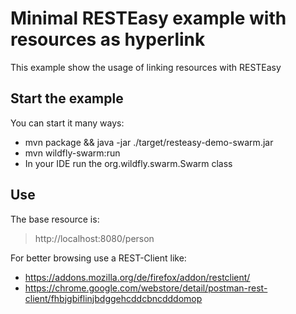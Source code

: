 # Minimal RESTEasy example with resources as hyperlink
This example show the usage of linking resources with RESTEasy

## Start the example
You can start it many ways:

* mvn package && java -jar ./target/resteasy-demo-swarm.jar
* mvn wildfly-swarm:run
* In your IDE run the org.wildfly.swarm.Swarm class

## Use
The base resource is:
> http://localhost:8080/person

For better browsing use a REST-Client like:
* https://addons.mozilla.org/de/firefox/addon/restclient/
* https://chrome.google.com/webstore/detail/postman-rest-client/fhbjgbiflinjbdggehcddcbncdddomop